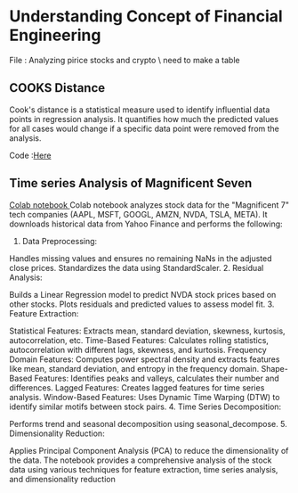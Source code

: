 # Understanding Concept of Financial Engineering 

File : Analyzing pirice stocks and crypto \\ need to make a table 

## COOKS Distance 
Cook's distance is a statistical measure used to identify influential data points in regression analysis. It quantifies how much the predicted values for all cases would change if a specific data point were removed from the analysis.

Code :[Here](https://github.com/ParthDave111/Quant-and-Finance-File/blob/main/Understanding_Cooks_Distance_.ipynb)


## Time series Analysis of Magnificent Seven 

[Colab notebook ](https://github.com/ParthDave111/Quant-and-Finance-File/blob/main/Time_series_analysis_M7.ipynb) Colab notebook analyzes stock data for the "Magnificent 7" tech companies (AAPL, MSFT, GOOGL, AMZN, NVDA, TSLA, META). It downloads historical data from Yahoo Finance and performs the following:

1. Data Preprocessing:

Handles missing values and ensures no remaining NaNs in the adjusted close prices.
Standardizes the data using StandardScaler.
2. Residual Analysis:

Builds a Linear Regression model to predict NVDA stock prices based on other stocks.
Plots residuals and predicted values to assess model fit.
3. Feature Extraction:

Statistical Features: Extracts mean, standard deviation, skewness, kurtosis, autocorrelation, etc.
Time-Based Features: Calculates rolling statistics, autocorrelation with different lags, skewness, and kurtosis.
Frequency Domain Features: Computes power spectral density and extracts features like mean, standard deviation, and entropy in the frequency domain.
Shape-Based Features: Identifies peaks and valleys, calculates their number and differences.
Lagged Features: Creates lagged features for time series analysis.
Window-Based Features: Uses Dynamic Time Warping (DTW) to identify similar motifs between stock pairs.
4. Time Series Decomposition:

Performs trend and seasonal decomposition using seasonal_decompose.
5. Dimensionality Reduction:

Applies Principal Component Analysis (PCA) to reduce the dimensionality of the data.
The notebook provides a comprehensive analysis of the stock data using various techniques for feature extraction, time series analysis, and dimensionality reduction
